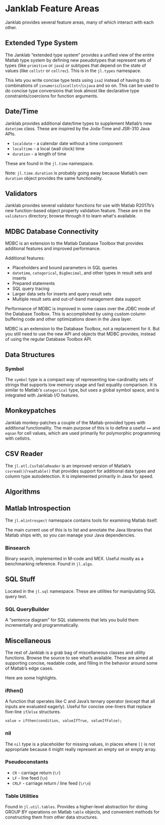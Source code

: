 Janklab Feature Areas
=======================

Janklab provides several feature areas, many of which interact with each other.

## Extended Type System

The Janklab “extended type system” provides a unified view of the entire Matlab type system by defining new pseudotypes that represent sets of types (like `primitive` or `java`) or subtypes that depend on the state of values (like `cellstr` or `cellrec`). This is in the `jl.types` namespace.

This lets you write concise type tests using `isa2` instead of having to do combinations of `isnumeric`/`iscellstr`/`isjava` and so on. This can be used to do concise type conversions that look almost like declarative type constraints/coercions for function arguments.

## Date/Time

Janklab provides additional date/time types to supplement Matlab’s new `datetime` class. These are inspired by the Joda-Time and JSR-310 Java APIs.

* `localdate` - a calendar date without a time component
* `localtime` - a local (wall clock) time
* `duration` - a length of time

These are found in the `jl.time` namespace.

Note: `jl.time.duration` is probably going away because Matlab’s own `duration` object provides the same functionality.

## Validators

Janklab provides several validator functions for use with Matlab R2017b’s new function-based object property validation feature. These are in the `validators` directory; browse through it to learn what's available.

## MDBC Database Connectivity

MDBC is an extension to the Matlab Database Toolbox that provides additional features and improved performance.

Additional features:

* Placeholders and bound parameters in SQL queries
* `datetime`, `categorical`, `BigDecimal`, and other types in result sets and inserts
* Prepared statements
* SQL query tracing
* Larger data sets for inserts and query result sets
* Multiple result sets and out-of-band management data support

Performance of MDBC is improved in some cases over the JDBC mode of the Database Toolbox. This is accomplished by using custom column buffering code and other optimizations down in the Java layer.

MDBC is an extension to the Database Toolbox, not a replacement for it. But you still need to use the new API and objects that MDBC provides, instead of using the regular Database Toolbox API.

## Data Structures

### Symbol

The `symbol` type is a compact way of representing low-cardinality sets of strings that supports low memory usage and fast equality comparison. It is similar to Matlab's `categorical` type, but uses a global symbol space, and is integrated with Janklab I/O features.

## Monkeypatches

Janklab monkey-patches a couple of the Matlab-provided types with additional functionality. The main purpose of this is to define a useful `==` and `eqnan` for cell values, which are used primarily for polymorphic programming with cellstrs.

## CSV Reader

The `jl.etl.CsvTableReader` is an improved version of Matlab’s `csvread()`/`readtable()` that provides support for additional data types and column type autodetection. It is implemented primarily in Java for speed.

## Algorithms

## Matlab Introspection

The `jl.mlintrospect` namespace contains tools for examining Matlab itself.

The main current use of this is to list and annotate the Java libraries that Matlab ships with, so you can manage your Java dependencies.

### Binsearch

Binary search, implemented in M-code and MEX. Useful mostly as a benchmarking reference. Found in `jl.algo`.

## SQL Stuff

Located in the `jl.sql` namespace. These are utilities for manipulating SQL query text.

### SQL QueryBuilder

A “sentence diagram” for SQL statements that lets you build them incrementally and programmatically.

## Miscellaneous

The rest of Janklab is a grab bag of miscellaneous classes and utility functions. Browse the source to see what’s available. These are aimed at supporting concise, readable code, and filling in the behavior around some of Matlab’s edge cases.

Here are some highlights.

### ifthen()

A function that operates like C and Java’s ternary operator (except that all inputs are evaluated eagerly). Useful for concise one-liners that replace five-line `if`/`else` structures.

```
value = ifthen(condition, valueIfTrue, valueIfFalse);
```

### nil

The `nil` type is a placeholder for missing values, in places where `[]` is not appropriate because it might really represent an empty set or empty array.

### Pseudoconstants

* `CR` - carriage return (`\r`)
* `LF` - line feed (`\n`)
* `CRLF` - carriage return / line feed (`\r\n`)

### Table Utilities

Found in `jl.util.tables`. Provides a higher-level abstraction for doing GROUP BY operations on Matlab `table` objects, and convenient methods for constructing them from other data structures.
